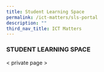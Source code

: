```yaml
---
title: Student Learning Space
permalink: /ict-matters/sls-portal
description: ""
third_nav_title: ICT Matters
---
```


### STUDENT LEARNING SPACE

< private page >